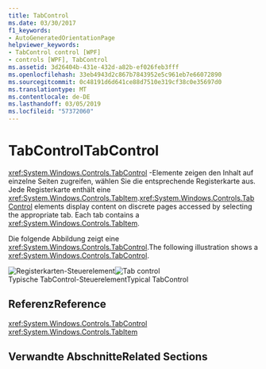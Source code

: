 ```yaml
---
title: TabControl
ms.date: 03/30/2017
f1_keywords:
- AutoGeneratedOrientationPage
helpviewer_keywords:
- TabControl control [WPF]
- controls [WPF], TabControl
ms.assetid: 3d26404b-431e-432d-a82b-ef026feb3fff
ms.openlocfilehash: 33eb4943d2c867b7843952e5c961eb7e66072890
ms.sourcegitcommit: 0c48191d6d641ce88d7510e319cf38c0e35697d0
ms.translationtype: MT
ms.contentlocale: de-DE
ms.lasthandoff: 03/05/2019
ms.locfileid: "57372060"
---
```

# <a name="tabcontrol"></a><span data-ttu-id="a97f6-102">TabControl</span><span class="sxs-lookup"><span data-stu-id="a97f6-102">TabControl</span></span>
<span data-ttu-id="a97f6-103"><xref:System.Windows.Controls.TabControl> -Elemente zeigen den Inhalt auf einzelne Seiten zugreifen, wählen Sie die entsprechende Registerkarte aus. Jede Registerkarte enthält eine <xref:System.Windows.Controls.TabItem>.</span><span class="sxs-lookup"><span data-stu-id="a97f6-103"><xref:System.Windows.Controls.TabControl> elements display content on discrete pages accessed by selecting the appropriate tab. Each tab contains a <xref:System.Windows.Controls.TabItem>.</span></span>  
  
 <span data-ttu-id="a97f6-104">Die folgende Abbildung zeigt eine <xref:System.Windows.Controls.TabControl>.</span><span class="sxs-lookup"><span data-stu-id="a97f6-104">The following illustration shows a <xref:System.Windows.Controls.TabControl>.</span></span>  
  
 <span data-ttu-id="a97f6-105">![Registerkarten-Steuerelement](./media/ss-ctl-tabcontrol.gif "SS_CTL_tabcontrol")</span><span class="sxs-lookup"><span data-stu-id="a97f6-105">![Tab control](./media/ss-ctl-tabcontrol.gif "SS_CTL_tabcontrol")</span></span>  
<span data-ttu-id="a97f6-106">Typische TabControl-Steuerelement</span><span class="sxs-lookup"><span data-stu-id="a97f6-106">Typical TabControl</span></span>  
  
## <a name="reference"></a><span data-ttu-id="a97f6-107">Referenz</span><span class="sxs-lookup"><span data-stu-id="a97f6-107">Reference</span></span>  
 <xref:System.Windows.Controls.TabControl>  
  <xref:System.Windows.Controls.TabItem>  
  
## <a name="related-sections"></a><span data-ttu-id="a97f6-108">Verwandte Abschnitte</span><span class="sxs-lookup"><span data-stu-id="a97f6-108">Related Sections</span></span>
